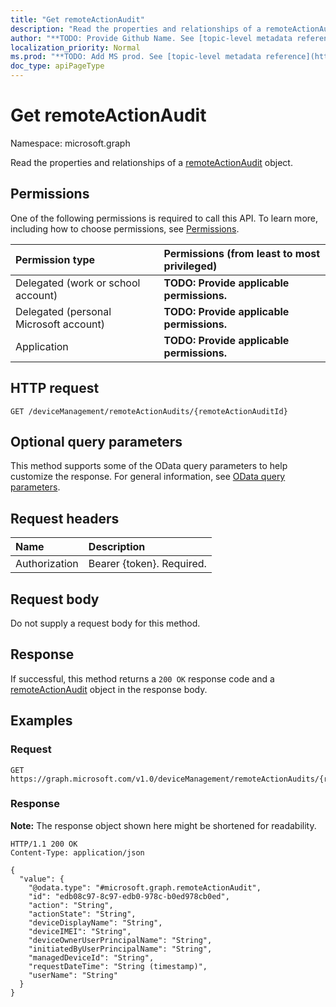 ```yaml
---
title: "Get remoteActionAudit"
description: "Read the properties and relationships of a remoteActionAudit object."
author: "**TODO: Provide Github Name. See [topic-level metadata reference](https://msgo.azurewebsites.net/add/document/guidelines/metadata.html#topic-level-metadata)**"
localization_priority: Normal
ms.prod: "**TODO: Add MS prod. See [topic-level metadata reference](https://msgo.azurewebsites.net/add/document/guidelines/metadata.html#topic-level-metadata)**"
doc_type: apiPageType
---
```


# Get remoteActionAudit
Namespace: microsoft.graph



Read the properties and relationships of a [remoteActionAudit](../resources/remoteactionaudit.md) object.

## Permissions
One of the following permissions is required to call this API. To learn more, including how to choose permissions, see [Permissions](/graph/permissions-reference).

|Permission type|Permissions (from least to most privileged)|
|:---|:---|
|Delegated (work or school account)|**TODO: Provide applicable permissions.**|
|Delegated (personal Microsoft account)|**TODO: Provide applicable permissions.**|
|Application|**TODO: Provide applicable permissions.**|

## HTTP request

<!-- {
  "blockType": "ignored"
}
-->
``` http
GET /deviceManagement/remoteActionAudits/{remoteActionAuditId}
```

## Optional query parameters
This method supports some of the OData query parameters to help customize the response. For general information, see [OData query parameters](/graph/query-parameters).

## Request headers
|Name|Description|
|:---|:---|
|Authorization|Bearer {token}. Required.|

## Request body
Do not supply a request body for this method.

## Response

If successful, this method returns a `200 OK` response code and a [remoteActionAudit](../resources/remoteactionaudit.md) object in the response body.

## Examples

### Request
<!-- {
  "blockType": "request",
  "name": "get_remoteactionaudit"
}
-->
``` http
GET https://graph.microsoft.com/v1.0/deviceManagement/remoteActionAudits/{remoteActionAuditId}
```


### Response
**Note:** The response object shown here might be shortened for readability.
<!-- {
  "blockType": "response",
  "truncated": true,
  "@odata.type": "microsoft.graph.remoteActionAudit"
}
-->
``` http
HTTP/1.1 200 OK
Content-Type: application/json

{
  "value": {
    "@odata.type": "#microsoft.graph.remoteActionAudit",
    "id": "edb08c97-8c97-edb0-978c-b0ed978cb0ed",
    "action": "String",
    "actionState": "String",
    "deviceDisplayName": "String",
    "deviceIMEI": "String",
    "deviceOwnerUserPrincipalName": "String",
    "initiatedByUserPrincipalName": "String",
    "managedDeviceId": "String",
    "requestDateTime": "String (timestamp)",
    "userName": "String"
  }
}
```

